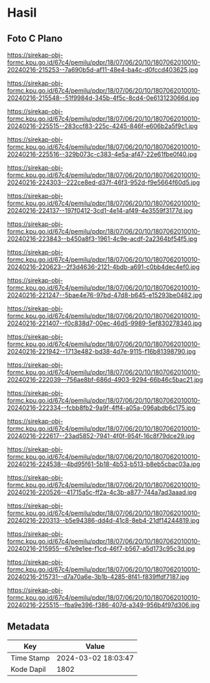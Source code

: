 # Hasil

## Foto C Plano

https://sirekap-obj-formc.kpu.go.id/67c4/pemilu/pdpr/18/07/06/20/10/1807062010010-20240216-215253--7a690b5d-af11-48e4-ba4c-d0fccd403625.jpg

https://sirekap-obj-formc.kpu.go.id/67c4/pemilu/pdpr/18/07/06/20/10/1807062010010-20240216-215548--51f9984d-345b-4f5c-8cd4-0e613123066d.jpg

https://sirekap-obj-formc.kpu.go.id/67c4/pemilu/pdpr/18/07/06/20/10/1807062010010-20240216-225515--283ccf83-225c-4245-846f-e606b2a5f9c1.jpg

https://sirekap-obj-formc.kpu.go.id/67c4/pemilu/pdpr/18/07/06/20/10/1807062010010-20240216-225516--329b073c-c383-4e5a-af47-22e61fbe0f40.jpg

https://sirekap-obj-formc.kpu.go.id/67c4/pemilu/pdpr/18/07/06/20/10/1807062010010-20240216-224303--222ce8ed-d37f-46f3-952d-f9e5664f60d5.jpg

https://sirekap-obj-formc.kpu.go.id/67c4/pemilu/pdpr/18/07/06/20/10/1807062010010-20240216-224137--197f0412-3cd1-4e14-af49-4e3559f3177d.jpg

https://sirekap-obj-formc.kpu.go.id/67c4/pemilu/pdpr/18/07/06/20/10/1807062010010-20240216-223843--b450a8f3-1961-4c9e-acdf-2a2364bf54f5.jpg

https://sirekap-obj-formc.kpu.go.id/67c4/pemilu/pdpr/18/07/06/20/10/1807062010010-20240216-220623--2f3d4636-2121-4bdb-a691-c0bb4dec4ef0.jpg

https://sirekap-obj-formc.kpu.go.id/67c4/pemilu/pdpr/18/07/06/20/10/1807062010010-20240216-221247--5bae4e76-97bd-47d8-b645-e15293be0482.jpg

https://sirekap-obj-formc.kpu.go.id/67c4/pemilu/pdpr/18/07/06/20/10/1807062010010-20240216-221407--f0c838d7-00ec-46d5-9989-5ef830278340.jpg

https://sirekap-obj-formc.kpu.go.id/67c4/pemilu/pdpr/18/07/06/20/10/1807062010010-20240216-221942--1713e482-bd38-4d7e-9115-f16b81398790.jpg

https://sirekap-obj-formc.kpu.go.id/67c4/pemilu/pdpr/18/07/06/20/10/1807062010010-20240216-222039--756ae8bf-686d-4903-9294-66b46c5bac21.jpg

https://sirekap-obj-formc.kpu.go.id/67c4/pemilu/pdpr/18/07/06/20/10/1807062010010-20240216-222334--fcbb8fb2-9a9f-4ff4-a05a-096abdb6c175.jpg

https://sirekap-obj-formc.kpu.go.id/67c4/pemilu/pdpr/18/07/06/20/10/1807062010010-20240216-222617--23ad5852-7941-4f0f-954f-16c8f79dce29.jpg

https://sirekap-obj-formc.kpu.go.id/67c4/pemilu/pdpr/18/07/06/20/10/1807062010010-20240216-224538--4bd95f61-5b18-4b53-b513-b8eb5cbac03a.jpg

https://sirekap-obj-formc.kpu.go.id/67c4/pemilu/pdpr/18/07/06/20/10/1807062010010-20240216-220526--41715a5c-ff2a-4c3b-a877-744a7ad3aaad.jpg

https://sirekap-obj-formc.kpu.go.id/67c4/pemilu/pdpr/18/07/06/20/10/1807062010010-20240216-220313--b5e94386-dd4d-41c8-8eb4-21df14244819.jpg

https://sirekap-obj-formc.kpu.go.id/67c4/pemilu/pdpr/18/07/06/20/10/1807062010010-20240216-215955--67e9e1ee-f1cd-46f7-b567-a5d173c95c3d.jpg

https://sirekap-obj-formc.kpu.go.id/67c4/pemilu/pdpr/18/07/06/20/10/1807062010010-20240216-215731--d7a70a6e-3b1b-4285-8f41-f839ffdf7187.jpg

https://sirekap-obj-formc.kpu.go.id/67c4/pemilu/pdpr/18/07/06/20/10/1807062010010-20240216-225515--fba9e396-f386-407d-a349-956b4f97d306.jpg


## Metadata

| Key        | Value               |
| ---------- | ------------------- |
| Time Stamp | 2024-03-02 18:03:47 |
| Kode Dapil | 1802                |



